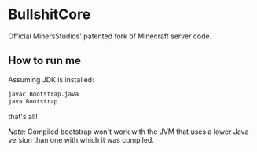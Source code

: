# BullshitCore

Official MinersStudios' patented fork of Minecraft server code.

## How to run me

Assuming JDK is installed:

```sh
javac Bootstrap.java
java Bootstrap
```

that's all!

_Note:_ Compiled bootstrap won't work with the JVM that uses a lower Java version than one with which it was compiled.
